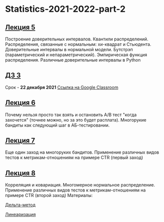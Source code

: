 # Statistics-2021-2022-part-2

## [Лекция 5](https://github.com/pileyan/Statistics-2021-2022-part-2-/tree/master/lect5)
Построение доверительных интервалов. Квантили распределений. Распределения, связанные с нормальным: хи-квадрат и Стьюдента. Доверительные интервалы в нормальной модели. Бутстрэп (параметрический и непараметрический). Эмпирическая функция распределения. Различные доверительные интервалы в Python

## [ДЗ 3](https://github.com/pileyan/Statistics-2021-2022-part-2-/tree/master/Homework/HW3) 

Срок - **22 декабря 2021** [Ссылка на Google Classroom](https://classroom.google.com/u/0/c/NDI3MTEwMjc2MDk4)

## [Лекция 6](https://github.com/pileyan/Statistics-2021-2022-part-2-/tree/master/lect6)
Почему нельзя просто так взять и остановить А/В тест "когда захочется" (точнее можно, но за это будет расплата). Многорукие бандиты как следующий шаг в АБ-тестировании.

## [Лекция 7](https://github.com/pileyan/Statistics-2021-2022-part-2-/tree/master/lect7)
Еще один заход на многоруких бандитов. Применение различных видов тестов к метрикам-отношениям на примере CTR (первый заход)

## [Лекция 8](https://github.com/pileyan/Statistics-2021-2022-part-2-/tree/master/lect8)
Корреляция и ковариация. Многомерное нормальное распределение. Применение различных видов тестов к метрикам-отношениям на примере CTR (второй заход)
Материалы:

[Дельта-метод](https://arxiv.org/pdf/1803.06336.pdf)

[Линеаризация](https://research.yandex.com/publications/148)



